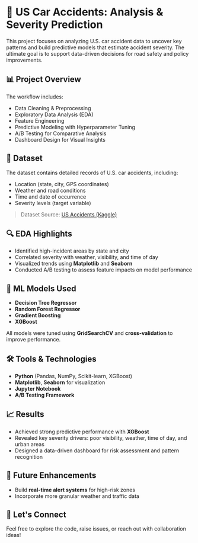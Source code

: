 # 🚗 US Car Accidents: Analysis & Severity Prediction

This project focuses on analyzing U.S. car accident data to uncover key patterns and build predictive models that estimate accident severity. The ultimate goal is to support data-driven decisions for road safety and policy improvements.

## 📊 Project Overview

The workflow includes:

- Data Cleaning & Preprocessing  
- Exploratory Data Analysis (EDA)  
- Feature Engineering  
- Predictive Modeling with Hyperparameter Tuning  
- A/B Testing for Comparative Analysis  
- Dashboard Design for Visual Insights  

## 📁 Dataset

The dataset contains detailed records of U.S. car accidents, including:

- Location (state, city, GPS coordinates)  
- Weather and road conditions  
- Time and date of occurrence  
- Severity levels (target variable)

> Dataset Source: [US Accidents (Kaggle)]([https://www.kaggle.com/datasets/sobhanmoosavi/us-accidents](https://www.kaggle.com/code/muhammadfurqan0/us-data-analysis-beginner-notebook#Download-the-Data))

## 🔍 EDA Highlights

- Identified high-incident areas by state and city  
- Correlated severity with weather, visibility, and time of day  
- Visualized trends using **Matplotlib** and **Seaborn**  
- Conducted A/B testing to assess feature impacts on model performance  

## 🧠 ML Models Used

- **Decision Tree Regressor**  
- **Random Forest Regressor**  
- **Gradient Boosting**  
- **XGBoost**

All models were tuned using **GridSearchCV** and **cross-validation** to improve performance.

## 🛠️ Tools & Technologies

- **Python** (Pandas, NumPy, Scikit-learn, XGBoost)  
- **Matplotlib**, **Seaborn** for visualization  
- **Jupyter Notebook**  
- **A/B Testing Framework**

## 📈 Results

- Achieved strong predictive performance with **XGBoost**  
- Revealed key severity drivers: poor visibility, weather, time of day, and urban areas  
- Designed a data-driven dashboard for risk assessment and pattern recognition

## 📌 Future Enhancements

- Build **real-time alert systems** for high-risk zones  
- Incorporate more granular weather and traffic data

## 🤝 Let's Connect

Feel free to explore the code, raise issues, or reach out with collaboration ideas!

